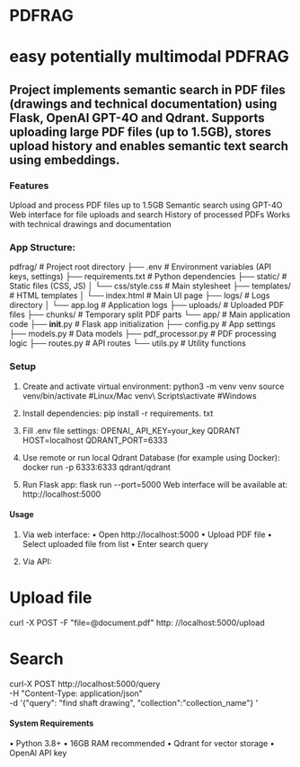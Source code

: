 # PDFRAG
# easy potentially multimodal PDFRAG

## Project implements semantic search in PDF files (drawings and technical documentation) using Flask, OpenAI GPT-4O and Qdrant. Supports uploading large PDF files (up to 1.5GB), stores upload history and enables semantic text search using embeddings.

### Features
Upload and process PDF files up to 1.5GB
Semantic search using GPT-4O
Web interface for file uploads and search
History of processed PDFs
Works with technical drawings and documentation

### App Structure:
pdfrag/                  # Project root directory
├── .env                      # Environment variables (API keys, settings)
├── requirements.txt          # Python dependencies
├── static/                   # Static files (CSS, JS)
│   └── css/style.css        # Main stylesheet
├── templates/                # HTML templates
│   └── index.html           # Main UI page
├── logs/                     # Logs directory
│   └── app.log              # Application logs
├── uploads/                  # Uploaded PDF files
├── chunks/                   # Temporary split PDF parts
└── app/                      # Main application code
    ├── __init__.py          # Flask app initialization
    ├── config.py            # App settings
    ├── models.py            # Data models
    ├── pdf_processor.py     # PDF processing logic
    ├── routes.py            # API routes
    └── utils.py             # Utility functions

### Setup
1. Create and activate virtual environment:
python3 -m venv venv source venv/bin/activate #Linux/Mac
venv\ Scripts\activate #Windows

2. Install dependencies:
pip install -r requirements. txt

3. Fill .env file settings:
OPENAI_ API_KEY=your_key
QDRANT HOST=localhost
QDRANT_PORT=6333

4. Use remote or run local Qdrant Database (for example using Docker):
docker run -p 6333:6333 qdrant/qdrant

5. Run Flask app:
flask run --port=5000
Web interface will be available at: http://localhost:5000    

#### Usage
1. Via web interface:
• Open http://localhost:5000
• Upload PDF file
• Select uploaded file from list
• Enter search query

2. Via API:
# Upload file
curl -X POST -F "file=@document.pdf" http: //localhost:5000/upload

# Search
curl-X POST http://localhost:5000/query \
-H "Content-Type: application/json" \
-d '{"query": "find shaft drawing", "collection":"collection_name"} '

#### System Requirements
• Python 3.8+
• 16GB RAM recommended
• Qdrant for vector storage
• OpenAl API key